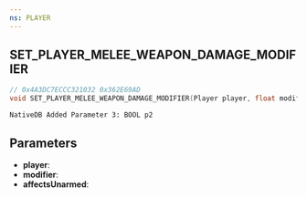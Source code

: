 ```yaml
---
ns: PLAYER
---
```

## SET_PLAYER_MELEE_WEAPON_DAMAGE_MODIFIER

```c
// 0x4A3DC7ECCC321032 0x362E69AD
void SET_PLAYER_MELEE_WEAPON_DAMAGE_MODIFIER(Player player, float modifier, BOOL affectsUnarmed);
```

```
NativeDB Added Parameter 3: BOOL p2
```

## Parameters
* **player**: 
* **modifier**: 
* **affectsUnarmed**: 

